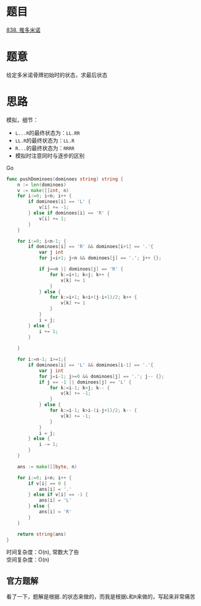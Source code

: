 # 题目
[838. 推多米诺](https://leetcode-cn.com/problems/push-dominoes/)

# 题意
给定多米诺骨牌初始时的状态，求最后状态

# 思路
模拟，细节：
- `L...R`的最终状态为：`LL.RR`
- `LL.R`的最终状态为：`LL.R`
- `R...`的最终状态为：`RRRR`
- 模拟时注意同时与逐步的区别

Go
```go
func pushDominoes(dominoes string) string {
    n := len(dominoes)
    v := make([]int, n)
    for i:=0; i<n; i++ {
        if dominoes[i] == 'L' {
            v[i] += -1;
        } else if dominoes[i] == 'R' {
            v[i] += 1;
        }
    }

    for i:=0; i<n-1; {
        if dominoes[i] == 'R' && dominoes[i+1] == '.'{
            var j int 
            for j=i+1; j<n && dominoes[j] == '.'; j++ {};

            if j==n || dominoes[j] == 'R' {
                for k:=i+1; k<j; k++ {
                    v[k] += 1
                }
            } else {
                for k:=i+1; k<i+(j-i+1)/2; k++ {
                    v[k] += 1
                }
            }
            i = j;
        } else {
            i += 1;
        }
        
    }

    for i:=n-1; i>=1;{
        if dominoes[i] == 'L' && dominoes[i-1] == '.'{
            var j int 
            for j=i-1; j>=0 && dominoes[j] == '.'; j-- {};
            if j == -1 || dominoes[j] == 'L' {
                for k:=i-1; k>j; k-- {
                    v[k] += -1;
                }    
            } else {
                for k:=i-1; k>i-(i-j+1)/2; k-- {
                    v[k] += -1;
                }
            }
            i = j;
        } else {
            i -= 1;
        }
    }

    ans := make([]byte, n)

    for i:=0; i<n; i++ {
        if v[i] == 0 {
            ans[i] = '.'
        } else if v[i] == -1 {
            ans[i] = 'L'
        } else {
            ans[i] = 'R'
        }
    }

    return string(ans)
}
```

时间复杂度：O(n), 常数大了些  
空间复杂度：O(n)

## 官方题解
看了一下，题解是根据`.`的状态来做的，而我是根据`L`和`R`来做的，写起来非常痛苦